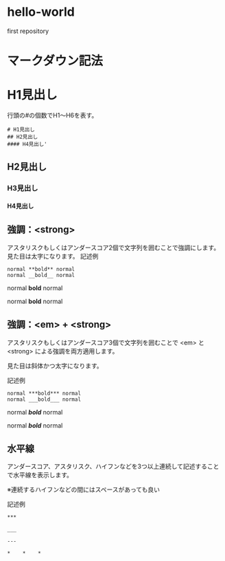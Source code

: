 # hello-world

first repository

# マークダウン記法

# H1見出し

行頭の#の個数でH1～H6を表す。

    # H1見出し
    ## H2見出し
    #### H4見出し'
 
## H2見出し

### H3見出し

#### H4見出し


## 強調：\<strong\>

アスタリスクもしくはアンダースコア2個で文字列を囲むことで強調にします。見た目は太字になります。
記述例

    normal **bold** normal
    normal __bold__ normal

normal **bold** normal

normal __bold__ normal


## 強調：\<em\> + \<strong\>

アスタリスクもしくはアンダースコア3個で文字列を囲むことで \<em\> と \<strong\> による強調を両方適用します。

見た目は斜体かつ太字になります。

記述例

    normal ***bold*** normal
    normal ___bold___ normal

normal ***bold*** normal

normal ___bold___ normal


## 水平線

アンダースコア、アスタリスク、ハイフンなどを3つ以上連続して記述することで水平線を表示します。

※連続するハイフンなどの間にはスペースがあっても良い

記述例

    ***
    
    ___
    
    ---
    
    *    *    *

